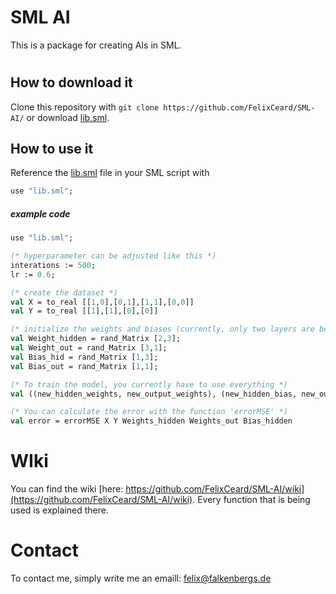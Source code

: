 # SML AI

This is a package for creating AIs in SML.

#

## How to download it
Clone this repository with ```git clone https://github.com/FelixCeard/SML-AI/``` or download [lib.sml](https://github.com/FelixCeard/SML-AI/blob/master/lib.sml).

## How to use it
Reference the [lib.sml](https://github.com/FelixCeard/SML-AI/blob/master/lib.sml) file in your SML script with
``` SML
use "lib.sml";
```
##### example code
``` SML
use "lib.sml";

(* hyperparameter can be adjusted like this *)
interations := 500;
lr := 0.6;

(* create the dataset *)
val X = to_real [[1,0],[0,1],[1,1],[0,0]]
val Y = to_real [[1],[1],[0],[0]]

(* initialize the weights and biases (currently, only two layers are being used) *)
val Weight_hidden = rand_Matrix [2,3];
val Weight_out = rand_Matrix [3,1];
val Bias_hid = rand_Matrix [1,3];
val Bias_out = rand_Matrix [1,1];

(* To train the model, you currently have to use everything *)
val ((new_hidden_weights, new_output_weights), (new_hidden_bias, new_output_bias)) = backprop X Y Weights_hidden Weights_out Bias_hid Bias_out;

(* You can calculate the error with the function 'errorMSE' *)
val error = errorMSE X Y Weights_hidden Weights_out Bias_hidden
```
#
# WIki
You can find the wiki [here: https://github.com/FelixCeard/SML-AI/wiki](https://github.com/FelixCeard/SML-AI/wiki). Every function that is being used is explained there. 
#
# Contact
To contact me, simply write me an emaill: felix@falkenbergs.de
